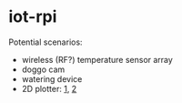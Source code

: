 # iot-rpi

Potential scenarios:

- wireless (RF?) temperature sensor array
- doggo cam
- watering device
- 2D plotter: [1](https://www.raspberrypi.org/blog/we-love-a-good-pen-plotter/), [2](https://www.blackpepper.co.uk/blog/plots-and-plans-with-a-raspberry-pi-a-diy-polar-plotter)
